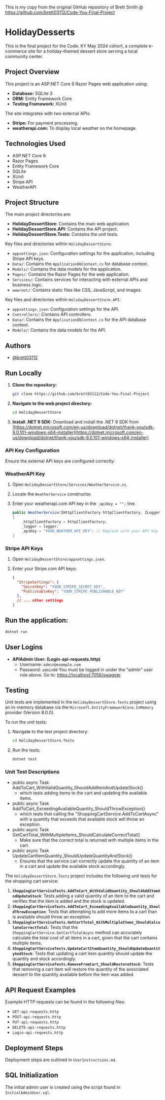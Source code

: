 This is my copy from the original GitHub repository of Brett Smith @ https://github.com/brett03112/Code-You-Final-Project

# **HolidayDesserts**

This is the final project for the Code: KY May 2024 cohort, a complete e-commerce site for a holiday-themed dessert store serving a local community center.

## **Project Overview**

This project is an ASP.NET Core 9 Razor Pages web application using:

- **Database:** SQLite 3
- **ORM:** Entity Framework Core
- **Testing Framework:** XUnit

The site integrates with two external APIs:

- **Stripe:** For payment processing.
- **weatherapi.com:** To display local weather on the homepage.

## **Technologies Used**

- ASP.NET Core 9
- Razor Pages
- Entity Framework Core
- SQLite
- XUnit
- Stripe API
- WeatherAPI

## **Project Structure**

The main project directories are:

- **HolidayDessertStore:** Contains the main web application.
- **HolidayDessertStore.API:** Contains the API project.
- **HolidayDessertStore.Tests:** Contains the unit tests.

Key files and directories within `HolidayDessertStore`:

- `appsettings.json`: Configuration settings for the application, including Stripe API keys.
- `Data/`: Contains the `ApplicationDbContext.cs` for database context.
- `Models/`: Contains the data models for the application.
- `Pages/`: Contains the Razor Pages for the web application.
- `Services/`: Contains services for interacting with external APIs and business logic.
- `wwwroot/`: Contains static files like CSS, JavaScript, and images.

Key files and directories within `HolidayDessertStore.API`:

- `appsettings.json`: Configuration settings for the API.
- `Controllers/`: Contains API controllers.
- `Data/`: Contains the `ApplicationDbContext.cs` for the API database context.
- `Models/`: Contains the data models for the API.

## **Authors**

- [@brett03112](https://github.com/brett03112)

## **Run Locally**

1. **Clone the repository:**

   ```bash
   git clone https://github.com/brett03112/Code-You-Final-Project
   ```

2. **Navigate to the web project directory:**

   ```bash
   cd HolidayDessertStore
   ```

3. **Install .NET 9 SDK:**
   Download and install the .NET 9 SDK from [https://dotnet.microsoft.com/en-us/download/dotnet/thank-you/sdk-9.0.101-windows-x64-installer](https://dotnet.microsoft.com/en-us/download/dotnet/thank-you/sdk-9.0.101-windows-x64-installer)

### **API Key Configuration**

Ensure the external API keys are configured correctly:

### **WeatherAPI Key**

1. Open `HolidayDessertStore/Services/WeatherService.cs`.
2. Locate the `WeatherService` constructor.
3. Enter your weatherapi.com API key in the `_apiKey = "";` line.

   ```csharp
   public WeatherService(IHttpClientFactory httpClientFactory, ILogger<WeatherService> logger)
   {
       _httpClientFactory = httpClientFactory;
       _logger = logger;
       _apiKey = "YOUR_WEATHER_API_KEY"; // Replace with your API key
   }
   ```

### **Stripe API Keys**

1. Open `HolidayDessertStore/appsettings.json`.
2. Enter your Stripe.com API keys:

   ```json
   {
     "StripeSettings": {
       "SecretKey": "YOUR_STRIPE_SECRET_KEY",
       "PublishableKey": "YOUR_STRIPE_PUBLISHABLE_KEY"
     },
     // ... other settings
   }
   ```

## **Run the application:**

   ```bash
   dotnet run
   ```

## **User Logins**

- **APIAdmin User: (Login-api-requests.http)**
  - Username: `admin@example.com`
  - Password: `admin00`
You must be logged in under the "admin" user role above.
Go to: [https://localhost:7056/swagger](https://localhost:7056/swagger)

## Testing

Unit tests are implemented in the `HolidayDessertStore.Tests` project using an in-memory database via the `Microsoft.EntityFrameworkCore.InMemory` provider (Version 8.0.0).

To run the unit tests:

1. Navigate to the test project directory:

   ```bash
   cd HolidayDessertStore.Tests
   ```

2. Run the tests:

   ```bash
   dotnet test
   ```

### Unit Test Descriptions

- public async Task AddToCart_WithValidQuantity_ShouldAddItemAndUpdateStock()
  - which tests adding items to the cart and updating the available items.
- public async Task AddToCart_ExceedingAvailableQuantity_ShouldThrowException()
  - which tests that calling the "ShoppingCartService.AddToCartAsync" with a quantity that exceeds that available stock will throw an exception.
- public async Task GetCartTotal_WithMultipleItems_ShouldCalculateCorrectTotal()
  - Make sure that the correct total is returned with multiple items in the cart.
- public async Task UpdateCartItemQuantity_ShouldUpdateQuantityAndStock()
  - Ensures that the service can correctly update the quantity of an item in a cart and update the available stock accordingly.

The `HolidayDessertStore.Tests` project includes the following unit tests for the shopping cart service:

1. **`ShoppingCartServiceTests.AddToCart_WithValidQuantity_ShouldAddItemAndUpdateStock`**: Tests adding a valid quantity of an item to the cart and verifies that the item is added and the stock is updated.
2. **`ShoppingCartServiceTests.AddToCart_ExceedingAvailableQuantity_ShouldThrowException`**: Tests that attempting to add more items to a cart than is available should throw an exception.
3. **`ShoppingCartServiceTests.GetCartTotal_WithMultipleItems_ShouldCalculateCorrectTotal`**: Tests that the `ShoppingCartService.GetCartTotalAsync` method can accurately calculate the total cost of all items in a cart, given that the cart contains multiple items.
4. **`ShoppingCartServiceTests.UpdateCartItemQuantity_ShouldUpdateQuantityAndStock`**: Tests that updating a cart item quantity should update the quantity and stock accordingly.
5. **`ShoppingCartServiceTests.RemoveFromCart_ShouldRestoreStock`**: Tests that removing a cart item will restore the quantity of the associated dessert to the quantity available before the item was added.

## API Request Examples

Example HTTP requests can be found in the following files:

- `GET-api-requests.http`
- `POST-api-requests.http`
- `PUT-api-requests.http`
- `DELETE-api-requests.http`
- `Login-api-requests.http`

## Deployment Steps

Deployment steps are outlined in `UserInstructions.md`.

## SQL Initialization

The initial admin user is created using the script found in `InitialAdminUser.sql`.
